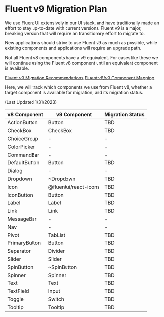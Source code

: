 # Fluent v9 Migration Plan

We use Fluent UI extensively in our UI stack, and have traditionally made an effort to stay up-to-date with current versions. Fluent v9 is a major, breaking version that will require an transitionary effort to migrate to. 

New applications should strive to use Fluent v9 as much as possible, while existing components and applications will require an upgrade path.

Not all Fluent v8 components have a v9 equivalent. For cases like these we will continue using the Fluent v8 component until an equivalent component is available.

[Fluent v9 Migration Recommendations](https://react.fluentui.dev/?path=/docs/concepts-migration-getting-started--page)
[Fluent v8/v9 Component Mapping](https://react.fluentui.dev/?path=/docs/concepts-migration-from-v8-component-mapping--page)

Here, we will track which components we use from Fluent v8, whether a target component is available for migration, and its migration status.

(Last Updated 1/31/2023)

v8 Component | v9 Component | Migration Status
--- | --- | ---
ActionButton | Button | TBD
CheckBox | CheckBox | TBD
ChoiceGroup | - | -
ColorPicker | - | -
CommandBar | - | -
DefaultButton | Button | TBD
Dialog | - | -
Dropdown | ~Dropdown | TBD
Icon | @fluentui/react-icons | TBD
IconButton | Button | TBD
Label | Label | TBD
Link | Link | TBD
MessageBar | - | -
Nav | - | -
Pivot | TabList | TBD
PrimaryButton | Button | TBD
Separator | Divider | TBD
Slider | Slider | TBD
SpinButton | ~SpinButton | TBD
Spinner | Spinner | TBD
Text | Text | TBD
TextField | Input | TBD
Toggle | Switch | TBD
Tooltip| Tooltip | TBD